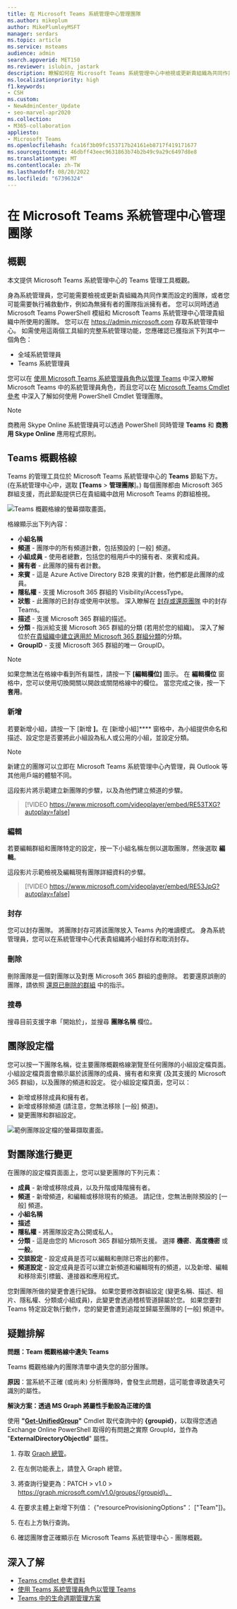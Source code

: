 ```yaml
---
title: 在 Microsoft Teams 系統管理中心管理團隊
ms.author: mikeplum
author: MikePlumleyMSFT
manager: serdars
ms.topic: article
ms.service: msteams
audience: admin
search.appverid: MET150
ms.reviewer: islubin, jastark
description: 瞭解如何在 Microsoft Teams 系統管理中心中檢視或更新貴組織為共同作業所設定的團隊。
ms.localizationpriority: high
f1.keywords:
- CSH
ms.custom:
- NewAdminCenter_Update
- seo-marvel-apr2020
ms.collection:
- M365-collaboration
appliesto:
- Microsoft Teams
ms.openlocfilehash: fca16f3b09fc153717b24161eb8717f419171677
ms.sourcegitcommit: 46dbff43eec9631863b74b2b49c9a29c6497d8e8
ms.translationtype: MT
ms.contentlocale: zh-TW
ms.lasthandoff: 08/20/2022
ms.locfileid: "67396324"
---
```

# <a name="manage-teams-in-the-microsoft-teams-admin-center"></a>在 Microsoft Teams 系統管理中心管理團隊

## <a name="overview"></a>概觀

本文提供 Microsoft Teams 系統管理中心的 Teams 管理工具概觀。

身為系統管理員，您可能需要檢視或更新貴組織為共同作業而設定的團隊，或者您可能需要執行補救動作，例如為無擁有者的團隊指派擁有者。 您可以同時透過 Microsoft Teams PowerShell 模組和 Microsoft Teams 系統管理中心管理貴組織中所使用的團隊。 您可以在 <a href="https://go.microsoft.com/fwlink/p/?linkid=2024339" target="_blank">https://admin.microsoft.com</a> 存取系統管理中心。 如需使用這兩個工具組的完整系統管理功能，您應確認已獲指派下列其中一個角色：

- 全域系統管理員
- Teams 系統管理員

您可以在 [使用 Microsoft Teams 系統管理員角色以管理 Teams](using-admin-roles.md) 中深入瞭解 Microsoft Teams 中的系統管理員角色，而且您可以在 [Microsoft Teams Cmdlet 參考](/powershell/teams/) 中深入了解如何使用 PowerShell Cmdlet 管理團隊。

> [!NOTE]
> 商務用 Skype Online 系統管理員可以透過 PowerShell 同時管理 **Teams** 和 **商務用 Skype Online** 應用程式原則。

## <a name="teams-overview-grid"></a>Teams 概觀格線

Teams 的管理工具位於 Microsoft Teams 系統管理中心的 **Teams** 節點下方。  (在系統管理中心中，選取 **[Teams**  >  **管理團隊**]。) 每個團隊都由 Microsoft 365 群組支援，而此節點提供已在貴組織中啟用 Microsoft Teams 的群組檢視。

![Teams 概觀格線的螢幕擷取畫面。](media/manage-teams-in-modern-portal-grid.png)  

格線顯示出下列內容：

- **小組名稱**
- **頻道** - 團隊中的所有頻道計數，包括預設的 [一般] 頻道。
- **小組成員** - 使用者總數，包括您的租用戶中的擁有者、來賓和成員。
- **擁有者** - 此團隊的擁有者計數。
- **來賓** - 這是 Azure Active Directory B2B 來賓的計數，他們都是此團隊的成員。
- **隱私權** - 支援 Microsoft 365 群組的 Visibility/AccessType。
- **狀態** - 此團隊的已封存或使用中狀態。 深入瞭解在 [封存或還原團隊](https://support.office.com/article/archive-or-restore-a-team-dc161cfd-b328-440f-974b-5da5bd98b5a7) 中的封存 Teams。
- **描述** - 支援 Microsoft 365 群組的描述。
- **分類** - 指派給支援 Microsoft 365 群組的分類 (若用於您的組織)。 深入了解位於[在貴組織中建立適用於 Microsoft 365 群組分類](/microsoft-365/enterprise/manage-microsoft-365-groups-with-powershell#create-classifications-for-microsoft-365-groups-in-your-organization)的分類。
- **GroupID** - 支援 Microsoft 365 群組的唯一 GroupID。

> [!NOTE]
> 如果您無法在格線中看到所有屬性，請按一下 **[編輯欄位]** 圖示。 在 **編輯欄位** 窗格中，您可以使用切換開關以開啟或關閉格線中的欄位。 當您完成之後，按一下 **套用**。

### <a name="add"></a>新增

若要新增小組，請按一下 [新增 **]**。在 [新增小組]**** 窗格中，為小組提供命名和描述、設定您是否要將此小組設為私人或公用的小組，並設定分類。

> [!NOTE]
> 新建立的團隊可以立即在 Microsoft Teams 系統管理中心內管理，與 Outlook 等其他用戶端的體驗不同。

這段影片將示範建立新團隊的步驟，以及為他們建立頻道的步驟。

> [!VIDEO https://www.microsoft.com/videoplayer/embed/RE53TXG?autoplay=false]

### <a name="edit"></a>編輯

若要編輯群組和團隊特定的設定，按一下小組名稱左側以選取團隊，然後選取 **編輯**。

這段影片示範檢視及編輯現有團隊詳細資料的步驟。

> [!VIDEO https://www.microsoft.com/videoplayer/embed/RE53JpG?autoplay=false]

### <a name="archive"></a>封存

您可以封存團隊。 將團隊封存可將該團隊放入 Teams 內的唯讀模式。 身為系統管理員，您可以在系統管理中心代表貴組織將小組封存和取消封存。 

### <a name="delete"></a>刪除

刪除團隊是一個對團隊以及對應 Microsoft 365 群組的虛刪除。 若要還原誤刪的團隊，請依照 [還原已刪除的群組](/microsoft-365/admin/create-groups/restore-deleted-group) 中的指示。

### <a name="search"></a>搜尋

搜尋目前支援字串「開始於」，並搜尋 **團隊名稱** 欄位。

## <a name="team-profile"></a>團隊設定檔

您可以按一下團隊名稱，從主要團隊概觀格線瀏覽至任何團隊的小組設定檔頁面。 小組設定檔頁面會顯示屬於該團隊的成員、擁有者和來賓 (及其支援的 Microsoft 365 群組)，以及團隊的頻道和設定。 從小組設定檔頁面，您可以：

- 新增或移除成員和擁有者。
- 新增或移除頻道 (請注意，您無法移除 [一般] 頻道)。
- 變更團隊和群組設定。
 
![範例團隊設定檔的螢幕擷取畫面。](media/manage-teams-in-modern-portal-team-profile-page.png)

## <a name="making-changes-to-teams"></a>對團隊進行變更

在團隊的設定檔頁面面上，您可以變更團隊的下列元素：

- **成員** - 新增或移除成員，以及升階或降階擁有者。
- **頻道** - 新增頻道，和編輯或移除現有的頻道。 請記住，您無法刪除預設的 [一般] 頻道。
- **小組名稱**
- **描述**
- **隱私權** - 將團隊設定為公開或私人。
- **分類** - 這是由您的 Microsoft 365 群組分類所支援。 選擇 **機密**、**高度機密** 或 **一般**。
- **交談設定** - 設定成員是否可以編輯和刪除已寄出的郵件。
- **頻道設定** - 設定成員是否可以建立新頻道和編輯現有的頻道，以及新增、編輯和移除索引標籤、連接器和應用程式。

您對團隊所做的變更會進行紀錄。 如果您要修改群組設定 (變更名稱、描述、相片、隱私權、分類或小組成員)，此變更會透過稽核管道歸屬於您。 如果您要對 Teams 特定設定執行動作，您的變更會遭到追蹤並歸屬至團隊的 [一般] 頻道中。

## <a name="troubleshooting"></a>疑難排解

**問題：Team 概觀格線中遺失 Teams**

Teams 概觀格線內的團隊清單中遺失您的部分團隊。

**原因**：當系統不正確 (或尚未) 分析團隊時，會發生此問題，這可能會導致遺失可識別的屬性。

**解決方案：透過 MS Graph 將屬性手動設為正確的值**

使用 **"[Get-UnifiedGroup](/powershell/module/exchange/users-and-groups/get-unifiedgroup)"** Cmdlet 取代查詢中的 **{groupid}**，以取得您透過 Exchange Online PowerShell 取得的有問題之實際 GroupId，並作為 "**ExternalDirectoryObjectId**" 屬性。

1. 存取 [Graph 總管](https://developer.microsoft.com/graph/graph-explorer)。

2. 在左側功能表上，請登入 Graph 總管。

3. 將查詢行變更為：PATCH > v1.0 > https://graph.microsoft.com/v1.0/groups/{groupid}。

4. 在要求主體上新增下列值： {"resourceProvisioningOptions"： ["Team"]}。

5. 在右上方執行查詢。

6. 確認團隊會正確顯示在 Microsoft Teams 系統管理中心 - 團隊概觀。

## <a name="learn-more"></a>深入了解

- [Teams cmdlet 參考資料](/powershell/teams/)  
- [使用 Teams 系統管理員角色以管理 Teams](using-admin-roles.md)
- [Teams 中的生命週期管理方案](plan-teams-lifecycle.md)
